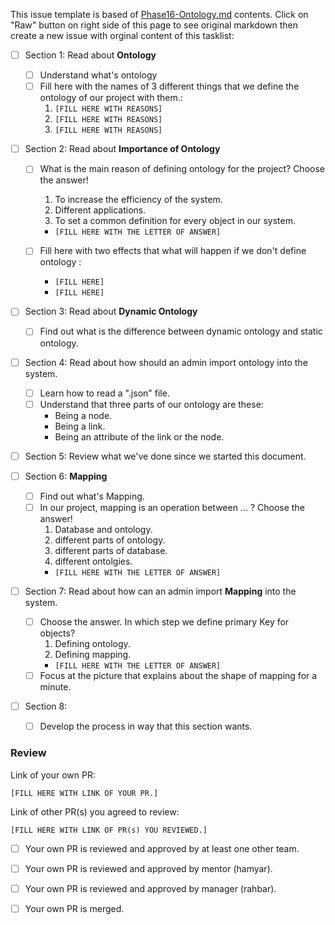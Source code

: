 This issue template is based of [Phase16-Ontology.md](https://github.com/Star-Academy/codestar-internship/blob/master/Projects/Phase16-Ontology/Phase16-Ontology.md) contents.
Click on "Raw" button on right side of this page to see original markdown then create a new issue with orginal content of this tasklist:


- [ ] Section 1: Read about **Ontology**
    - [ ] Understand what's ontology
    - [ ] Fill here with the names of 3 different things that we define the ontology of our project with them.:
        1. `[FILL HERE WITH REASONS]`
        1. `[FILL HERE WITH REASONS]`
        1. `[FILL HERE WITH REASONS]`

- [ ] Section 2: Read about **Importance of Ontology**
    - [ ] What is the main reason of defining ontology for the project? Choose the answer!
        1. To increase the efficiency of the system.
        1. Different applications.
        1. To set a common definition for every object in our system.
        - `[FILL HERE WITH THE LETTER OF ANSWER]`

    - [ ] Fill here with two effects that what will happen if we don't define ontology :
        - `[FILL HERE]`
        - `[FILL HERE]`
- [ ] Section 3: Read about **Dynamic Ontology**
    - [ ] Find out what is the difference between dynamic ontology and static ontology.

- [ ] Section 4: Read about how should an admin import ontology into the system.
    - [ ] Learn how to read a ".json" file.
    - [ ] Understand that three parts of our ontology are these:
        * Being a node.
        * Being a link.
        * Being an attribute of the link or the node.

- [ ] Section 5: Review what we've done since we started this document.

- [ ] Section 6: **Mapping**
    - [ ] Find out what's Mapping.
    - [ ] In our project, mapping is an operation between ... ? Choose the answer!
        1. Database and ontology.
        1. different parts of ontology.
        1. different parts of database.
        1. different ontolgies.
        - `[FILL HERE WITH THE LETTER OF ANSWER]`

- [ ] Section 7: Read about how can an admin import **Mapping** into the system.
    - [ ] Choose the answer. In which step we define primary Key for objects?
        1. Defining ontology.
        1. Defining mapping.
        - `[FILL HERE WITH THE LETTER OF ANSWER]`
    - [ ] Focus at the picture that explains about the shape of mapping for a minute.
    
- [ ] Section 8:
    - [ ] Develop the process in way that this section wants.
### Review

Link of your own PR:

`[FILL HERE WITH LINK OF YOUR PR.]`

Link of other PR(s) you agreed to review:

`[FILL HERE WITH LINK OF PR(s) YOU REVIEWED.]`


- [ ] Your own PR is reviewed and approved by at least one other team.

- [ ] Your own PR is reviewed and approved by mentor (hamyar).

- [ ] Your own PR is reviewed and approved by manager (rahbar).

- [ ] Your own PR is merged.
